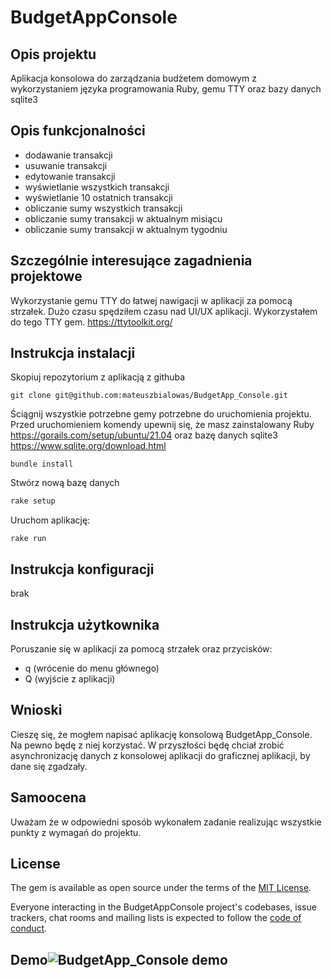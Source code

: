# BudgetAppConsole

## Opis projektu
Aplikacja konsolowa do zarządzania budżetem domowym z wykorzystaniem języka programowania Ruby, gemu TTY oraz bazy danych sqlite3

## Opis funkcjonalności 
- dodawanie transakcji
- usuwanie transakcji
- edytowanie transakcji
- wyświetlanie wszystkich transakcji
- wyświetlanie 10 ostatnich transakcji
- obliczanie sumy wszystkich transakcji
- obliczanie sumy transakcji w aktualnym misiącu
- obliczanie sumy transakcji w aktualnym tygodniu

## Szczególnie interesujące zagadnienia projektowe
Wykorzystanie gemu TTY do łatwej nawigacji w aplikacji za pomocą strzałek. Dużo czasu spędziłem czasu nad UI/UX aplikacji. Wykorzystałem do tego TTY gem. https://ttytoolkit.org/

## Instrukcja instalacji
Skopiuj repozytorium z aplikacją z githuba
```
git clone git@github.com:mateuszbialowas/BudgetApp_Console.git
```
Ściągnij wszystkie potrzebne gemy potrzebne do uruchomienia projektu.
Przed uruchomieniem komendy upewnij się, że masz zainstalowany Ruby https://gorails.com/setup/ubuntu/21.04 oraz bazę danych sqlite3 https://www.sqlite.org/download.html 
```
bundle install
```
Stwórz nową bazę danych
```ruby
rake setup
```
Uruchom aplikację:
```
rake run
```

## Instrukcja konfiguracji
brak

## Instrukcja użytkownika
Poruszanie się w aplikacji za pomocą strzałek oraz przycisków:
- q (wrócenie do menu głównego)
- Q (wyjście z aplikacji)

## Wnioski
Cieszę się, że mogłem napisać aplikację konsolową BudgetApp_Console. Na pewno będę z niej korzystać. W przyszłości będę chciał zrobić asynchronizację danych z konsolowej aplikacji do graficznej aplikacji, by dane się zgadzały.


## Samoocena
Uważam że w odpowiedni sposób wykonałem zadanie realizując wszystkie punkty z wymagań do projektu. 

## License

The gem is available as open source under the terms of the [MIT License](https://opensource.org/licenses/MIT).



Everyone interacting in the BudgetAppConsole project's codebases, issue trackers, chat rooms and mailing lists is expected to follow the [code of conduct](https://github.com/[USERNAME]/BudgetApp_Console/blob/master/CODE_OF_CONDUCT.md).

## Demo![BudgetApp_Console demo](https://user-images.githubusercontent.com/58574619/139562627-f632a92e-0089-43f0-9d2c-d15d8ed00a1d.gif)

